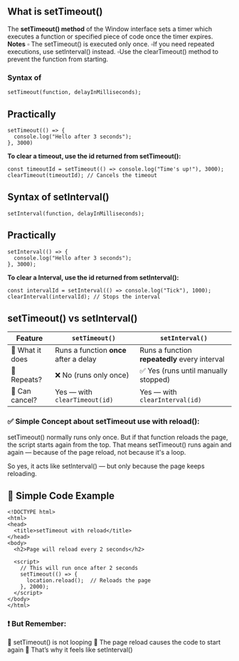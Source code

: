 ## What is setTimeout()
The **setTimeout() method**  of the Window interface sets a timer which executes a function or specified piece of code once the timer expires.
**Notes**
▫️ The setTimeout() is executed only once.
▫️If you need repeated executions, use setInterval() instead.
▫️Use the clearTimeout() method to prevent the function from starting.
### Syntax of 
```
setTimeout(function, delayInMilliseconds);
```
## Practically
```
setTimeout(() => {
  console.log("Hello after 3 seconds");
}, 3000)
```
**To clear a timeout, use the id returned from setTimeout():**
```
const timeoutId = setTimeout(() => console.log("Time's up!"), 3000);
clearTimeout(timeoutId); // Cancels the timeout
```

## Syntax of setInterval()
```
setInterval(function, delayInMilliseconds);
```
## Practically
```
setInterval(() => {
  console.log("Hello after 3 seconds");
}, 3000);
```
**To clear a Interval, use the id returned from setInterval():**
```
const intervalId = setInterval(() => console.log("Tick"), 1000);
clearInterval(intervalId); // Stops the interval
```
## setTimeout() vs setInterval()

| Feature         | `setTimeout()`                         | `setInterval()`                               |
| --------------- | -------------------------------------- | --------------------------------------------- |
| 🧠 What it does | Runs a function **once** after a delay | Runs a function **repeatedly** every interval |
| 🔁 Repeats?     | ❌ No (runs only once)                  | ✅ Yes (runs until manually stopped)           |
| 🔧 Can cancel?  | Yes — with `clearTimeout(id)`          | Yes — with `clearInterval(id)`                |


### ✅ Simple Concept about setTimeout use with reload():
setTimeout() normally runs only once.
But if that function reloads the page, the script starts again from the top.
That means setTimeout() runs again and again — because of the page reload, not because it's a loop.

So yes, it acts like setInterval() — but only because the page keeps reloading.

## 🧪 Simple Code Example
```
<!DOCTYPE html>
<html>
<head>
  <title>setTimeout with reload</title>
</head>
<body>
  <h2>Page will reload every 2 seconds</h2>

  <script>
    // This will run once after 2 seconds
    setTimeout(() => {
      location.reload();  // Reloads the page
    }, 2000);
  </script>
</body>
</html>
```
### ❗ But Remember:
🔹 setTimeout() is not looping
🔹 The page reload causes the code to start again
🔹 That’s why it feels like setInterval()
